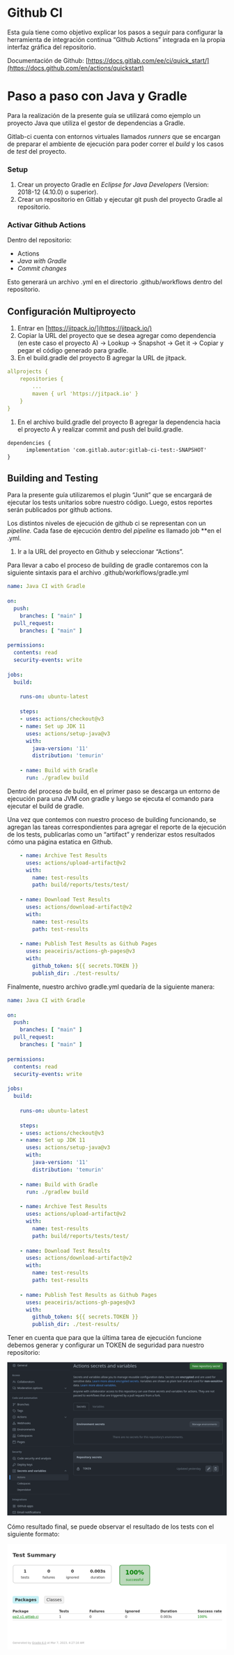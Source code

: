 # Github CI

Esta guía tiene como objetivo explicar los pasos a seguir para configurar la herramienta de integración continua “Github Actions” integrada en la propia interfaz gráfica del repositorio.

Documentación de Github: [https://docs.gitlab.com/ee/ci/quick_start/](https://docs.github.com/en/actions/quickstart)

# Paso a paso con Java y Gradle

Para la realización de la presente guía se utilizará como ejemplo un proyecto Java que utiliza el gestor de dependencias a Gradle.

Gitlab-ci cuenta con entornos virtuales llamados *runners* que se encargan de preparar el ambiente de ejecución para poder correr el *build* y los casos de *test* del proyecto.

### Setup

1. Crear un proyecto Gradle en *Eclipse for Java Developers* (Version: 2018-12 (4.10.0) o superior).
2. Crear un repositorio en Gitlab y ejecutar git push del proyecto Gradle al repositorio.

### Activar Github Actions

Dentro del repositorio: 

- Actions
- *Java with Gradle*
- *Commit changes*

Esto generará un archivo .yml en el directorio .github/workflows dentro del repositorio. 

## Configuración Multiproyecto

1. Entrar en [https://jitpack.io/](https://jitpack.io/)
2. Copiar la URL del proyecto que se desea agregar como dependencia (en este caso el proyecto A) -> Lookup -> Snapshot -> Get it -> Copiar y pegar el código generado para gradle.
3. En el build.gradle del proyecto B agregar la URL de jitpack.

```yaml
allprojects {
    repositories {
        ...
        maven { url 'https://jitpack.io' }
    }
}
```

1. En el archivo build.gradle del proyecto B agregar la dependencia hacia el proyecto A y realizar commit and push del build.gradle.

```
dependencies {
      implementation 'com.gitlab.autor:gitlab-ci-test:-SNAPSHOT' 
}
```

## Building and Testing

Para la presente guía utilizaremos el plugin “Junit” que se encargará de ejecutar los tests unitarios sobre nuestro código. Luego, estos reportes serán publicados por github actions.

Los distintos niveles de ejecución de github ci se representan con un *pipeline.* Cada fase de ejecución dentro del *pipeline* es llamado job **en el .yml.

1. Ir a la URL del proyecto en Github y seleccionar “Actions”.

Para llevar a cabo el proceso de building de gradle contaremos con la siguiente sintaxis para el archivo .github/workiflows/gradle.yml

```yaml
name: Java CI with Gradle

on:
  push:
    branches: [ "main" ]
  pull_request:
    branches: [ "main" ]

permissions:
  contents: read
  security-events: write

jobs:
  build:

    runs-on: ubuntu-latest

    steps:
    - uses: actions/checkout@v3
    - name: Set up JDK 11
      uses: actions/setup-java@v3
      with:
        java-version: '11'
        distribution: 'temurin'
        
    - name: Build with Gradle
      run: ./gradlew build
```

Dentro del proceso de build, en el primer paso se descarga un entorno de ejecución para una JVM con gradle y luego se ejecuta el comando para ejecutar el build de gradle. 

Una vez que contemos con nuestro proceso de building funcionando, se agregan las tareas correspondientes para agregar el reporte de la ejecución de los tests, publicarlas como un “artifact” y renderizar estos resultados cómo una página estatica en Github. 

```yaml
    - name: Archive Test Results
      uses: actions/upload-artifact@v2
      with:
        name: test-results
        path: build/reports/tests/test/
  
    - name: Download Test Results
      uses: actions/download-artifact@v2
      with:
        name: test-results
        path: test-results
    
    - name: Publish Test Results as Github Pages
      uses: peaceiris/actions-gh-pages@v3
      with:
        github_token: ${{ secrets.TOKEN }}
        publish_dir: ./test-results/
```

Finalmente, nuestro archivo gradle.yml quedaría de la siguiente manera: 

```yaml
name: Java CI with Gradle

on:
  push:
    branches: [ "main" ]
  pull_request:
    branches: [ "main" ]

permissions:
  contents: read
  security-events: write

jobs:
  build:

    runs-on: ubuntu-latest

    steps:
    - uses: actions/checkout@v3
    - name: Set up JDK 11
      uses: actions/setup-java@v3
      with:
        java-version: '11'
        distribution: 'temurin'
        
    - name: Build with Gradle
      run: ./gradlew build
        
    - name: Archive Test Results
      uses: actions/upload-artifact@v2
      with:
        name: test-results
        path: build/reports/tests/test/
  
    - name: Download Test Results
      uses: actions/download-artifact@v2
      with:
        name: test-results
        path: test-results
    
    - name: Publish Test Results as Github Pages
      uses: peaceiris/actions-gh-pages@v3
      with:
        github_token: ${{ secrets.TOKEN }}
        publish_dir: ./test-results/
```

Tener en cuenta que para que la última tarea de ejecución funcione debemos generar y configurar un TOKEN de seguridad para nuestro repositorio: 

![screenshot1](./screenshot1.png)

Cómo resultado final, se puede observar el resultado de los tests con el siguiente formato: 

![screenshot2](./screenshot2.png)

#
